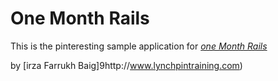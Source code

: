 # One Month Rails

This is the pinteresting sample application for 
[*one Month Rails*](http://onemonthrails.com)

by [irza Farrukh Baig]9http://www.lynchpintraining.com)